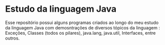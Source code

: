 # Estudo da linguagem Java
Esse repositório possui alguns programas criados ao longo do meu estudo da linguagem Java com demosntrações de diversos tópicos da linguagem : Exceções, Classes (todos os pilares), java.lang, java.util, Interfaces, entre outros.
